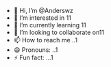 - 👋 Hi, I’m @Anderswz
- 👀 I’m interested in 11
- 🌱 I’m currently learning 11
- 💞️ I’m looking to collaborate on11
- 📫 How to reach me ..1
- 😄 Pronouns: ..1
- ⚡ Fun fact: ...1

<!---
Anderswz/Anderswz is a ✨ special ✨ repository because its `README.md` (this file) appears on your GitHub profile.
You can click the Preview link to take a look at your changes.
--->
